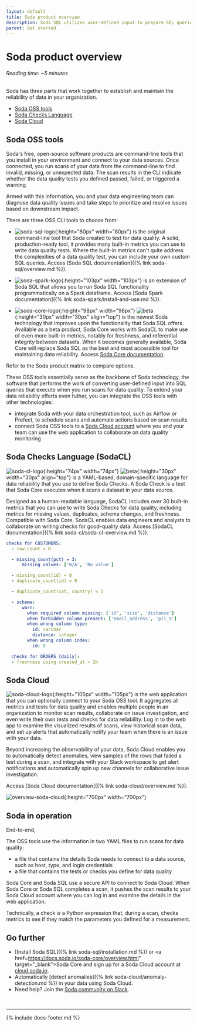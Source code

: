 ```yaml
---
layout: default
title: Soda product overview
description: Soda SQL utilizes user-defined input to prepare SQL queries to find bad data. Use the Soda Cloud web app to visualize results of scans and set up alerts.
parent: Get started
---
```


# Soda product overview

*Reading time: ~5 minutes*
<br />
<br />

Soda has three parts that work together to establish and maintain the reliability of data in your organization.
* [Soda OSS tools](#soda-oss-tools)
* [Soda Checks Language](#soda-checks-language-sodacl)
* [Soda Cloud](#soda-cloud)

## Soda OSS tools

Soda's free, open-source software products are command-line tools that you install in your environment and connect to your data sources. Once connected, you run scans of your data from the command-line to find invalid, missing, or unexpected data. The scan results in the CLI indicate whether the data quality tests you defined passed, failed, or triggered a warning. 

Armed with this information, you and your data engineering team can diagnose data quality issues and take steps to prioritize and resolve issues based on downstream impact.

There are three OSS CLI tools to choose from: 

* ![soda-sql-logo](/assets/images/soda-sql-logo.png){:height="80px" width="80px"} is the original command-line tool that Soda created to test for data quality. A solid, production-ready tool, it provides many built-in metrics you can use to write data quality tests. Where the built-in metrics can't quite address the complexities of a data quality test, you can include your own custom SQL queries. Access [Soda SQL documentation]({% link soda-sql/overview.md %}).

* ![soda-spark-logo](/assets/images/soda-spark-logo.png){:height="103px" width="103px"} is an extension of Soda SQL that allows you to run Soda SQL functionality programmatically on a Spark dataframe. Access [Soda Spark documentation]({% link soda-spark/install-and-use.md %}).

* ![soda-core-logo](/assets/images/soda-core-logo.png){:height="98px" width="98px"} ![beta](/assets/images/beta.png){:height="30px" width="30px" align="top"} is the newest Soda technology that improves upon the functionality that Soda SQL offers. Available as a beta product, Soda Core works with SodaCL to make use of even more built-in metrics, notably for freshness, and referential integrity between datasets. When it becomes generally available, Soda Core will replace Soda SQL as the best and most accessible tool for maintaining data reliability. Access <a href="https://docs.soda.io/soda-core/overview.html" target="_blank">Soda Core documentation</a>.

Refer to the Soda product matrix to compare options.

These OSS tools essentially serve as the backbone of Soda technology, the software that performs the work of converting user-defined input into SQL queries that execute when you run scans for data quality. To extend your data reliability efforts even futher, you can integrate the OSS tools with other technologies:
* integrate Soda with your data orchestration tool, such as Airflow or Prefect, to schedule scans and automate actions based on scan results
* connect Soda OSS tools to a [Soda Cloud account](#soda-cloud) where you and your team can use the web application to collaborate on data quality monitoring


## Soda Checks Language (SodaCL)

![soda-cl-logo](/assets/images/sodacl-logo.png){:height="74px" width="74px"} ![beta](/assets/images/beta.png){:height="30px" width="30px" align="top"} is a YAML-based, domain-specific language for data reliability that you use to define Soda Checks. A Soda Check is a test that Soda Core executes when it scans a dataset in your data source. 

Designed as a human-readable language, SodaCL includes over 30 built-in metrics that you can use to write Soda Checks for data quality, including metrics for missing values, duplicates, schema changes, and freshness. Compatible with Soda Core, SodaCL enables data engineers and analysts to collaborate on writing checks for good-quality data. Access [SodaCL documentation]({% link soda-cl/soda-cl-overview.md %}).

```yaml
checks for CUSTOMERS:
  - row_count > 0

  - missing_count(pct) = 3:
      missing values: ['N/A', 'No value']

  - missing_count(id) = 0
  - duplicate_count(id) = 0

  - duplicate_count(cat, country) < 3

  - schema:
      warn:
        when required column missing: ['id', 'size', 'distance']
        when forbidden column present: ['email_address', 'pii_%']
        when wrong column type:
          id: varchar
          distance: integer
        when wrong column index:
          id: 0

  checks for ORDERS [daily]:
  - freshness using created_at < 2h
```

## Soda Cloud

![soda-cloud-logo](/assets/images/soda-cloud-logo.png){:height="105px" width="105px"} is the web application that you can optionally connect to your Soda OSS tool. It aggregates all metrics and tests for data quality and enables multiple people in an organization to monitor scan results, collaborate on issue investigation, and even write their own tests and checks for data reliability. Log in to the web app to examine the visualized results of scans, view historical scan data, and set up alerts that automatically notify your team when there is an issue with your data.

Beyond increasing the observability of your data, Soda Cloud enables you to automatically detect anomalies, view samples of the rows that failed a test during a scan, and integrate with your Slack workspace to get alert notifications and automatically spin up new channels for collaborative issue investigation.

Access [Soda Cloud documentation]({% link soda-cloud/overview.md %}).

![overview-soda-cloud](/assets/images/overview-soda-cloud.png){:height="700px" width="700px"}


## Soda in operation

End-to-end, 

The OSS tools use the information in two YAML files to run scans for data quality:
* a file that contains the details Soda needs to connect to a data source, such as host, type, and login credentials
* a file that contains the tests or checks you define for data quality  

Soda Core and Soda SQL use a secure API to connect to Soda Cloud. When Soda Core or Soda SQL completes a scan, it pushes the scan results to your Soda Cloud account where you can log in and examine the details in the web application. 

Technically, a check is a Python expression that, during a scan, checks metrics to see if they match the parameters you defined for a measurement. 






## Go further

* [Install Soda SQL]({% link soda-sql/installation.md %}) or <a href=https://docs.soda.io/soda-core/overview.html" target="_blank">Soda Core</a> and sign up for a Soda Cloud account at <a href="https://cloud.soda.io/signup" target="_blank"> cloud.soda.io</a>.
* Automatically [detect anomalies]({% link soda-cloud/anomaly-detection.md %}) in your data using Soda Cloud.
* Need help? Join the <a href="http://community.soda.io/slack" target="_blank"> Soda community on Slack</a>.
<br />

---
{% include docs-footer.md %}